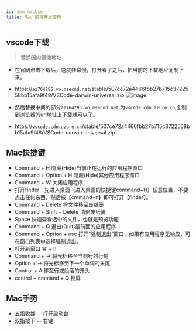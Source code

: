 ```yaml
---
id: sum_macUse
title: Mac 前端开发使用
---
```


## vscode下载
> 替换国内镜像地址

- 在官网点击下载后，速度非常慢，打开看了之后，把当前的下载地址复制下来。
- https://`az764295.vo.msecnd.net`/stable/507ce72a4466fbb27b715c3722558bb15afa9f48/VSCode-darwin-universal.zip
![image](../static/resource/mac.png)


- 然后替换中间的部分`az764295.vo.msecnd.net`,为`vscode.cdn.azure.cn`,复制到浏览器的url地址上下载就可以了。
- https://`vscode.cdn.azure.cn`/stable/507ce72a4466fbb27b715c3722558bb15afa9f48/VSCode-darwin-universal.zip

## Mac快捷键
- Command + H 隐藏(Hide)当前正在运行的应用程序窗口
- Command + Option + H 隐藏(Hide)其他应用程序窗口
- Command + W 关闭应用程序
- 打开finder：先进入桌面（进入桌面的快捷键command+H）任意位置，不要点击任何东西，然后按【cmmand+n】即可打开【finder】。
- Command + Delete 将文件移至废纸篓
- Command + Shift + Delete 清倒废纸篓
- Space 快速查看选中的文件，也就是预览功能
- Command + Q 退出(Quit)最前面的应用程序
- Command + Option + esc 打开“强制退出”窗口，如果有应用程序无响应，可在窗口列表中选择强制退出。
- 打开新窗口 ⌘ + n
- Command + → 将光标移至当前行的行尾
- Option + → 将光标移至下一个单词的末尾
- Control + A 移至行或段落的开头
- control + cmmand + Q 锁屏

## Mac手势
- 五指收拢 -- 打开启动台
- 双指按下 -- 右键